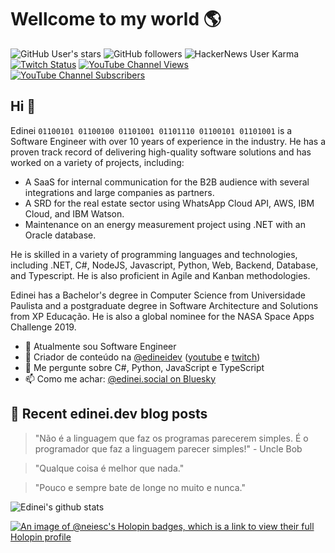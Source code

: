 # Wellcome to my world 🌎

![GitHub User's stars](https://img.shields.io/github/stars/neiesc?logo=github&style=for-the-badge)
![GitHub followers](https://img.shields.io/github/followers/neiesc?logo=github&style=for-the-badge)
![HackerNews User Karma](https://img.shields.io/hackernews/user-karma/neiesc?logo=ycombinator&style=for-the-badge)
[![Twitch Status](https://img.shields.io/twitch/status/edineidev?style=for-the-badge&logo=twitch)](https://twitch.tv/edineidev)
[
![YouTube Channel Views](https://img.shields.io/youtube/channel/views/UCkSe6llMT88LqEGrMROSUbA?style=for-the-badge&logo=youtube)
![YouTube Channel Subscribers](https://img.shields.io/youtube/channel/subscribers/UCkSe6llMT88LqEGrMROSUbA?style=for-the-badge&logo=youtube)
](https://www.youtube.com/@edineidev)

## Hi 👋

Edinei `01100101 01100100 01101001 01101110 01100101 01101001` is a Software Engineer with over 10 years of experience
in the industry. He has a proven track record of delivering high-quality software solutions and has worked on a variety
of projects, including:

- A SaaS for internal communication for the B2B audience with several integrations and large companies as partners.
- A SRD for the real estate sector using WhatsApp Cloud API, AWS, IBM Cloud, and IBM Watson.
- Maintenance on an energy measurement project using .NET with an Oracle database.

He is skilled in a variety of programming languages and technologies, including .NET, C#, NodeJS, Javascript, Python,
Web, Backend, Database, and Typescript. He is also proficient in Agile and Kanban methodologies.

Edinei has a Bachelor's degree in Computer Science from Universidade Paulista and a postgraduate degree in Software
Architecture and Solutions from XP Educação. He is also a global nominee for the NASA Space Apps Challenge 2019.

- 🔭 Atualmente sou Software Engineer
- 🔴 Criador de conteúdo
  na [@edineidev](https://github.com/edineidev) ([youtube](https://www.youtube.com/@edineidev)
  e [twitch](http://twitch.tv/edineidev))
- 💬 Me pergunte sobre C#, Python, JavaScript e TypeScript
- 📫 Como me achar: [@edinei.social on Bluesky](https://bsky.app/profile/edinei.social)

## 📗 Recent edinei.dev blog posts

<!--START_SECTION:feed-->
<!--END_SECTION:feed-->

> "Não é a linguagem que faz os programas parecerem simples. É o programador que faz a linguagem parecer simples!" -
> Uncle Bob

> "Qualque coisa é melhor que nada."

> "Pouco e sempre bate de longe no muito e nunca."

![Edinei's github stats](https://github-readme-stats.vercel.app/api?username=neiesc&show_icons=true&count_private=true&theme=dracula)

[![An image of @neiesc's Holopin badges, which is a link to view their full Holopin profile](https://holopin.me/neiesc)](https://holopin.io/@neiesc)
